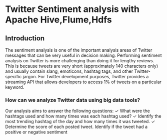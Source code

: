 # **Twitter Sentiment analysis with Apache Hive,Flume,Hdfs**

## Introduction
The sentiment analysis is one of the important analysis areas of Twitter messages that can be very useful in decision making. Performing sentiment analysis on Twitter is more challenging than doing it for lengthy reviews. This is because tweets are very short (approximately 140 characters only) and usually contain slang, emoticons, hashtag tags, and other Twitter-specific jargon. For Twitter development purposes, Twitter provides a streaming API that allows developers to access 1% of tweets on a particular keyword.

### How can we analyze Twitter data using big data tools? 
Our analysis aims to answer the following questions: 
✓ What were the hashtags used and how many times was each hashtag used? 
✓ Identify the most trending hashtag of the day and how many times it was tweeted. 
✓ Determine the score of each posted tweet. Identify if the tweet had a positive or negative sentiment



